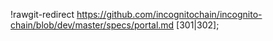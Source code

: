 !rawgit-redirect https://github.com/incognitochain/incognito-chain/blob/dev/master/specs/portal.md [301|302];